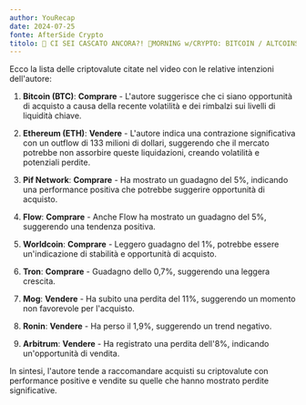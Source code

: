 ```yaml
---
author: YouRecap
date: 2024-07-25
fonte: AfterSide Crypto
titolo: 🚨 CI SEI CASCATO ANCORA?! 🚨MORNING w/CRYPTO: BITCOIN / ALTCOINS [time sensitive]
---
```


Ecco la lista delle criptovalute citate nel video con le relative intenzioni dell'autore:

1. **Bitcoin (BTC)**: **Comprare** - L'autore suggerisce che ci siano opportunità di acquisto a causa della recente volatilità e dei rimbalzi sui livelli di liquidità chiave.

2. **Ethereum (ETH)**: **Vendere** - L'autore indica una contrazione significativa con un outflow di 133 milioni di dollari, suggerendo che il mercato potrebbe non assorbire queste liquidazioni, creando volatilità e potenziali perdite.

3. **Pif Network**: **Comprare** - Ha mostrato un guadagno del 5%, indicando una performance positiva che potrebbe suggerire opportunità di acquisto.

4. **Flow**: **Comprare** - Anche Flow ha mostrato un guadagno del 5%, suggerendo una tendenza positiva.

5. **Worldcoin**: **Comprare** - Leggero guadagno del 1%, potrebbe essere un'indicazione di stabilità e opportunità di acquisto.

6. **Tron**: **Comprare** - Guadagno dello 0,7%, suggerendo una leggera crescita.

7. **Mog**: **Vendere** - Ha subito una perdita del 11%, suggerendo un momento non favorevole per l'acquisto.

8. **Ronin**: **Vendere** - Ha perso il 1,9%, suggerendo un trend negativo.

9. **Arbitrum**: **Vendere** - Ha registrato una perdita dell'8%, indicando un'opportunità di vendita.

In sintesi, l'autore tende a raccomandare acquisti su criptovalute con performance positive e vendite su quelle che hanno mostrato perdite significative.
